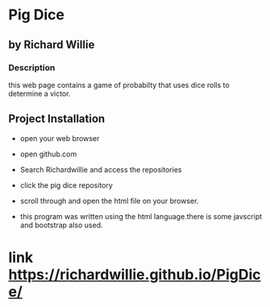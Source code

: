 # Pig Dice

## by Richard Willie

### Description

this web page contains a game of probabilty that uses dice rolls to determine a victor.

## Project Installation

- open your web browser

- open github.com

- Search Richardwillie and access the repositories

- click the pig dice repository

- scroll through and open the html file on your browser.

- this program was written using the html language.there is some javscript and bootstrap also used.

# link <https://richardwillie.github.io/PigDice/>
